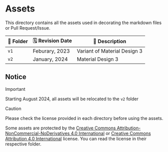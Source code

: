 # Assets
This directory contains all the assets used in decorating the markdown files or Pull Request/Issue.

| 📁 Folder | 🗓️ Revision Date | 📜 Description               |
| --------- | ---------------- | ---------------------------- |
| `v1`      | Feburary, 2023   | Variant of Material Design 3 |
| `v2`      | January, 2024    | Material Design 3            |

## Notice

> [!IMPORTANT]
> Starting August 2024, all assets will be relocated to the `v2` folder

> [!CAUTION]
> Please check the license provided in each directory before using the assets.

Some assets are protected by the [Creative Commons Attribution-NonCommercial-NoDerivatives 4.0 International](https://creativecommons.org/licenses/by-nc-nd/4.0/) or [Creative Commons Attribution 4.0 International](https://creativecommons.org/licenses/by/4.0/) license. You can read the license in their respective folder.
